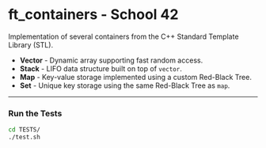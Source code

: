 # ft_containers - School 42

Implementation of several containers from the C++ Standard Template Library (STL).

- **Vector** - Dynamic array supporting fast random access.
- **Stack** - LIFO data structure built on top of `vector`.
- **Map** - Key-value storage implemented using a custom Red-Black Tree.
- **Set** - Unique key storage using the same Red-Black Tree as `map`.

---

### Run the Tests

```bash
cd TESTS/
./test.sh
```
